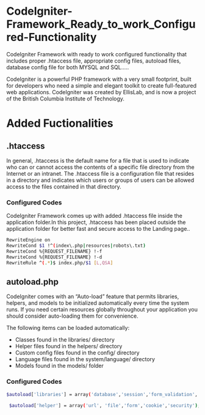 # CodeIgniter-Framework_Ready_to_work_Configured-Functionality
CodeIgniter Framework with ready to work configured functionality that includes proper .htaccess file, appropriate config files, autoload files, database config file for both MYSQL and SQL.....


CodeIgniter is a powerful PHP framework with a very small footprint,
built for developers who need a simple and elegant toolkit to create full-featured web applications.
CodeIgniter was created by EllisLab, and is now a project of the British Columbia Institute of Technology.


#  Added Fuctionalities

## .htaccess 
In general, .htaccess is the default name for a file that is used to indicate
who can or cannot access the contents of a specific file directory from the Internet or an intranet. 
The .htaccess file is a configuration file that resides in a directory and indicates
which users or groups of users can be allowed access to the files contained in that directory.
### Configured Codes
CodeIgniter Framework comes up with added .htaccess file inside the application folder.In this project, .htaccess has been placed outside
the application folder for better fast and secure access to the Landing page..

```sh
RewriteEngine on
RewriteCond $1 !^(index\.php|resources|robots\.txt)
RewriteCond %{REQUEST_FILENAME} !-f
RewriteCond %{REQUEST_FILENAME} !-d
RewriteRule ^(.*)$ index.php/$1 [L,QSA]
```

## autoload.php

CodeIgniter comes with an “Auto-load” feature that permits libraries, helpers, and models to be initialized automatically every time the system runs. If you need certain resources globally throughout your application you should consider auto-loading them for convenience.

The following items can be loaded automatically:

- Classes found in the libraries/ directory
- Helper files found in the helpers/ directory
- Custom config files found in the config/ directory
- Language files found in the system/language/ directory
- Models found in the models/ folder

### Configured Codes
```sh
$autoload['libraries'] = array('database','session','form_validation','user_agent','pagination');

 $autoload['helper'] = array('url', 'file','form','cookie','security');
